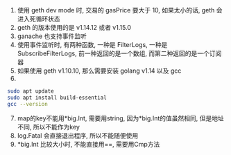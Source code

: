 1. 使用 geth dev mode 时, 交易的 gasPrice 要大于 10, 如果太小的话, geth 会进入死循环状态
2. geth 的版本使用的是 v1.14.12 或者 v1.15.0
3. ganache 也支持事件监听
4. 使用事件监听时, 有两种函数, 一种是 FilterLogs, 一种是 SubscribeFilterLogs, 前一种返回的是一个数组, 而第二种返回的是一个订阅器
5. 如果使用 geth v1.10.10, 那么需要安装 golang v1.14 以及 gcc
6. 
```bash
sudo apt update
sudo apt install build-essential
gcc --version
```
7. map的key不能用*big.Int, 需要用string, 因为\*big.Int的值虽然相同, 但是地址不同, 所以不能作为key
8. log.Fatal 会直接退出程序, 所以不能随便使用
9. *big.Int 比较大小时, 不能直接用==, 需要用Cmp方法

